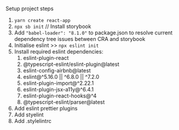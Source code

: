 Setup project steps

1. `yarn create react-app`
2. `npx sb init` // Install storybook
3. Add `"babel-loader": "8.1.0"` to package.json to resolve current dependency tree issues between CRA and storybook
4. Initialise eslint >> `npx eslint init`
5. Install required eslint dependencies:
   1. eslint-plugin-react
   2. @typescript-eslint/eslint-plugin@latest
   3. eslint-config-airbnb@latest
   4. eslint@^5.16.0 || ^6.8.0 || ^7.2.0
   5. eslint-plugin-import@^2.22.1
   6. eslint-plugin-jsx-a11y@^6.4.1
   7. eslint-plugin-react-hooks@^4
   8. @typescript-eslint/parser@latest
6. Add eslint prettier plugins
7. Add styelint
8. Add .stylelintrc
